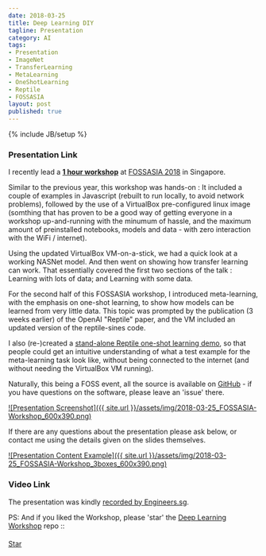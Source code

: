```yaml
---
date: 2018-03-25
title: Deep Learning DIY
tagline: Presentation
category: AI
tags:
- Presentation
- ImageNet
- TransferLearning
- MetaLearning
- OneShotLearning
- Reptile
- FOSSASIA
layout: post
published: true
---
```

{% include JB/setup %}



### Presentation Link

I recently lead a <strong><a href="http://redcatlabs.com/2018-03-25_FOSSASIA-Workshop/" target="_blank">
1 hour workshop</a></strong> at [FOSSASIA 2018](http://2018.fossasia.org/) in Singapore.

Similar to the previous year, this workshop was hands-on : It included a couple of 
examples in Javascript (rebuilt to run locally, to avoid network problems), followed
by the use of a VirtualBox pre-configured linux image (somthing that has proven
to be a good way of getting everyone in a workshop up-and-running with the minumum
of hassle, and the maximum amount of preinstalled notebooks, models and data - with zero
interaction with the WiFi / internet).

Using the updated VirtualBox VM-on-a-stick, we had a quick look at a working NASNet model.  And then went
on showing how transfer learning can work.  That essentially covered the
first two sections of the talk : Learning with lots of data; and Learning with some data.

For the second half of this FOSSASIA workshop, I introduced meta-learning, with the 
emphasis on one-shot learning, to show how models can be learned from very little data.  This
topic was prompted by the publication (3 weeks earlier) of the OpenAI "Reptile" paper,
and the VM included an updated version of the reptile-sines code.

I also (re-)created a <a href="http://redcatlabs.com/2018-03-25_FOSSASIA-Workshop/MetaLearning-demo.html" target="_blank">
stand-alone Reptile one-shot learning demo</a>, so that people could get an intuitive understanding of what
a test example for the meta-learning task look like, without being connected to the internet (and without
needing the VirtualBox VM running).

Naturally, this being a FOSS event, all the source is available 
on <a href="https://github.com/mdda/deep-learning-workshop" target="_blank">GitHub</a> - 
if you have questions on the software, please leave an 'issue' there.

<a href="http://redcatlabs.com/2018-03-25_FOSSASIA-Workshop/" target="_blank">
![Presentation Screenshot]({{ site.url }}/assets/img/2018-03-25_FOSSASIA-Workshop_600x390.png)
</a>

If there are any questions about the presentation please ask below, 
or contact me using the details given on the slides themselves.

<a href="http://redcatlabs.com/2018-03-25_FOSSASIA-Workshop/MetaLearning-demo.html" target="_blank">
![Presentation Content Example]({{ site.url }}/assets/img/2018-03-25_FOSSASIA-Workshop_3boxes_600x390.png)
</a>


### Video Link

The presentation was kindly <a href="https://engineers.sg/video/deep-learning-d-i-y-workshop-fossasia-2018--2455" target="_blank">recorded by Engineers.sg</a>.


PS:  And if you liked the Workshop, please 'star' the <a href="https://github.com/mdda/deep-learning-workshop" target="_blank">Deep Learning Workshop</a> repo ::
<!-- From :: https://buttons.github.io/ -->
<!-- Place this tag where you want the button to render. -->
<span style="position:relative;top:5px;">
<a aria-label="Star mdda/deep-learning-workshop on GitHub" data-count-aria-label="# stargazers on GitHub" data-count-api="/repos/mdda/deep-learning-workshop#stargazers_count" data-count-href="/mdda/deep-learning-workshop/stargazers" data-icon="octicon-star" href="https://github.com/mdda/deep-learning-workshop" class="github-button">Star</a>
<!-- Place this tag right after the last button or just before your close body tag. -->
<script async defer id="github-bjs" src="https://buttons.github.io/buttons.js"></script>
</span>




